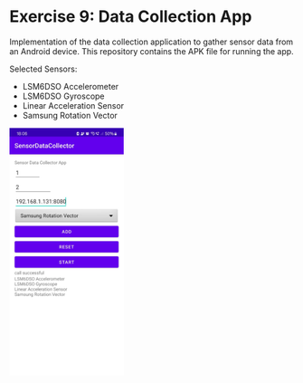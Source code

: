 # Exercise 9: Data Collection App
Implementation of the data collection application to gather sensor data from an Android device. This repository contains the APK file for running the app.

Selected Sensors:
- LSM6DSO Accelerometer
- LSM6DSO Gyroscope
- Linear Acceleration Sensor
- Samsung Rotation Vector

<img src="https://github.com/DatAlbertW/MSDWeekly/blob/main/exercise.09/selected_sensors.jpeg" width="40%">
